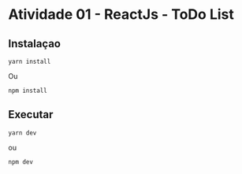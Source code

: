 # Atividade 01 - ReactJs - ToDo List

## Instalaçao

```
yarn install 
```  

Ou 

```
npm install 
```

## Executar

```
yarn dev
```

ou 
```
npm dev 
```
